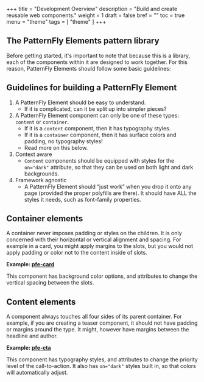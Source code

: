 +++
title = "Development Overview"
description = "Build and create reusable web components."
weight = 1
draft = false
bref = ""
toc = true
menu = "theme"
tags = [ "theme" ]
+++


## The PatternFly Elements pattern library

Before getting started, it's important to note that because this is a library, each of the components within it are designed to work together. For this reason, PatternFly Elements should follow some basic guidelines:

## Guidelines for building a PatternFly Element

1. A PatternFly Element should be easy to understand. 
    - If it is complicated, can it be split up into simpler pieces?
2. A PatternFly Element component can only be one of these types: `content` or `container`. 
    - If it is a `content` component, then it has typography styles.
    - If it is a `container` component, then it has surface colors and padding, no typography styles!
    - Read more on this below.
3. Context aware
    - `Content` components should be equipped with styles for the `on="dark"` attribute, so that they can be used on both light and dark backgrounds. 
4. Framework agnostic
    - A PatternFly Element should “just work” when you drop it onto any page (provided the proper polyfills are there). It should have ALL the styles it needs, such as font-family properties.

## Container elements

A container never imposes padding or styles on the children. It is only concerned with their horizontal or vertical alignment and spacing. For example in a card, you might apply margins to the slots, but you would not apply padding or color not to the content inside of slots.

**Example: [pfe-card](https://github.com/patternfly/patternfly-elements/blob/master/elements/pfe-card/src/pfe-card.scss)**

This component has background color options, and attributes to change the vertical spacing between the slots.

## Content elements

A component always touches all four sides of its parent container. For example, if you are creating a teaser component, it should not have padding or margins around the type. It might, however have margins between the headline and author.

**Example: [pfe-cta](https://github.com/patternfly/patternfly-elements/blob/master/elements/pfe-cta/src/pfe-cta.scss)**

This component has typography styles, and attributes to change the priority level of the call-to-action. It also has `on="dark"` styles built in, so that colors will automatically adjust. 